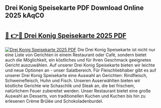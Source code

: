 ## Drei Konig Speisekarte PDF Download Online 2025 kAqC0

# <h2><a href="http://gc8dyev.nevu.top/?p=Drei+Konig+Speisekarte">🔗 👉🔴 Drei Konig Speisekarte 2025 PDF</a></h2>

[![Drei Konig Speisekarte 2025 PDF](https://i.imgur.com/dBaPXMq.png)](http://gc8dyev.nevu.top/?p=Drei+Konig+Speisekarte)
Die Drei Konig Speisekarte ist nicht nur eine Liste von Gerichten in einem Restaurant oder Café, sondern bietet auch die Möglichkeit, ein köstliches und für Ihren Geschmack geeignetes Gericht auszuwählen. Auf unserer Drei Konig Speisekarte bieten wir leichte und neue Optionen an - unser Salatbereich. Für Fleischliebhaber gibt es auf unserer Drei Konig Speisekarte eine Auswahl an Gerichten: Rindfleisch, Schweinefleisch, Huhn und Fisch. Unseren Auserwählten bieten wir köstliche Gerichte wie Schaschlik und Steak an, die bei frischem, natürlichem Feuer zubereitet werden. Unser Restaurant bietet eine große Auswahl an Desserts, von traditionellen Kuchen und Kuchen bis hin zu erlesenen Crème Brûlée und Schokoladenburdel.
